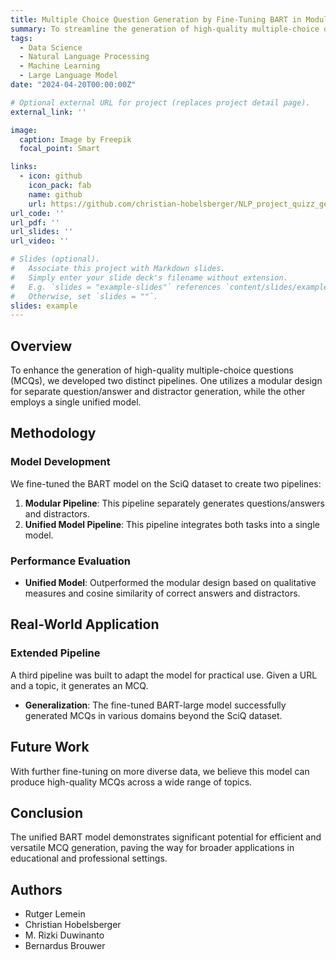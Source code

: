 ```yaml
---
title: Multiple Choice Question Generation by Fine-Tuning BART in Modular and Unified Approaches
summary: To streamline the generation of high-quality multiple-choice questions (MCQs), two sequential pipelines were created: one with a modular design for question/answer and distractor generation, and another with a single unified model. BART was fine-tuned on the SciQ dataset, and the unified model outperformed the modular model on qualitative measures and cosine similarity of correct answers and distractors. Another pipeline was developed to extend the use of the model\: given a URL and a topic, it generates an MCQ. A fine-tuned BART-large model successfully generated MCQs beyond the science domain of the SciQ dataset.
tags:
  - Data Science
  - Natural Language Processing
  - Machine Learning
  - Large Language Model
date: "2024-04-20T00:00:00Z"

# Optional external URL for project (replaces project detail page).
external_link: ''

image:
  caption: Image by Freepik
  focal_point: Smart

links:
  - icon: github
    icon_pack: fab
    name: github
    url: https://github.com/christian-hobelsberger/NLP_project_quizz_generator
url_code: ''
url_pdf: ''
url_slides: ''
url_video: ''

# Slides (optional).
#   Associate this project with Markdown slides.
#   Simply enter your slide deck's filename without extension.
#   E.g. `slides = "example-slides"` references `content/slides/example-slides.md`.
#   Otherwise, set `slides = ""`.
slides: example
---
```

## Overview
To enhance the generation of high-quality multiple-choice questions (MCQs), we developed two distinct pipelines. One utilizes a modular design for separate question/answer and distractor generation, while the other employs a single unified model.

## Methodology
### Model Development
We fine-tuned the BART model on the SciQ dataset to create two pipelines:
1. **Modular Pipeline**: This pipeline separately generates questions/answers and distractors.
2. **Unified Model Pipeline**: This pipeline integrates both tasks into a single model.

### Performance Evaluation
- **Unified Model**: Outperformed the modular design based on qualitative measures and cosine similarity of correct answers and distractors.

## Real-World Application
### Extended Pipeline
A third pipeline was built to adapt the model for practical use. Given a URL and a topic, it generates an MCQ.
- **Generalization**: The fine-tuned BART-large model successfully generated MCQs in various domains beyond the SciQ dataset.

## Future Work
With further fine-tuning on more diverse data, we believe this model can produce high-quality MCQs across a wide range of topics.

## Conclusion
The unified BART model demonstrates significant potential for efficient and versatile MCQ generation, paving the way for broader applications in educational and professional settings.

## Authors

- Rutger Lemein
- Christian Hobelsberger
- M. Rizki Duwinanto
- Bernardus Brouwer
